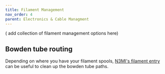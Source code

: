```yaml
---
title: Filament Management
nav_order: 4
parent: Electronics & Cable Managment
---
```

<!-- Use the page layout at TOC.md:  https://github.com/sdylewski/StealthChanger/blob/main/docs/TOC.md -->

( add collection of filament management options here)

## Bowden tube routing
Depending on where you have your filament spools, [N3MI's filament entry](https://github.com/DraftShift/CableManagement/tree/main/UserMods/N3MI-DG/Filament_Entry) can be useful to clean up the bowden tube paths.
